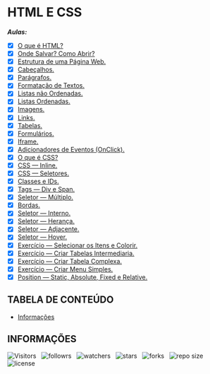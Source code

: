 <!-- TITLE -->
# HTML E CSS

***Aulas:***

- [x] [O que é HTML?](https://github.com/Devsgeeknerd/o-que-e-html)
- [x] [Onde Salvar? Como Abrir?](https://github.com/Devsgeeknerd/onde-salvar-como-abrir)
- [x] [Estrutura de uma Página Web.](https://github.com/Devsgeeknerd/estrutura-de-uma-pagina-web)
- [x] [Cabeçalhos.](https://github.com/Devsgeeknerd/cabecalho)
- [x] [Parágrafos.](https://github.com/Devsgeeknerd/paragrafos)
- [x] [Formatação de Textos.](https://github.com/Devsgeeknerd/formatacao-de-textos)
- [x] [Listas não Ordenadas.](https://github.com/Devsgeeknerd/lis-nao-ord-zp)
- [x] [Listas Ordenadas.](https://github.com/Devsgeeknerd/lis-ord-zp)
- [x] [Imagens.](https://github.com/Devsgeeknerd/img-zp)
- [x] [Links.](https://github.com/Devsgeeknerd/links-zp)
- [x] [Tabelas.](https://github.com/Devsgeeknerd/tabelas-zp)
- [x] [Formulários.](https://github.com/Devsgeeknerd/formulario-zp)
- [x] [Iframe.](https://github.com/Devsgeeknerd/iframe-zp)
- [x] [Adicionadores de Eventos (OnClick).](https://github.com/Devsgeeknerd/adc-eve-zp)
- [x] [O que é CSS?](https://github.com/Devsgeeknerd/o-que-e-css-zp)
- [x] [CSS — Inline.](https://github.com/Devsgeeknerd/css-inline-zp)
- [x] [CSS — Seletores.](https://github.com/Devsgeeknerd/css-seletores-zp)
- [x] [Classes e IDs.](https://github.com/Devsgeeknerd/classes-e-ids-zp)
- [x] [Tags — Div e Span.](https://github.com/Devsgeeknerd/tags-div-span-zp)
- [x] [Seletor — Múltiplo.](https://github.com/Devsgeeknerd/seletor-multiplo-zp)
- [x] [Bordas.](https://github.com/Devsgeeknerd/bordas-zp)
- [x] [Seletor — Interno.](https://github.com/Devsgeeknerd/seletor-interno-zp)
- [x] [Seletor — Herança.](https://github.com/Devsgeeknerd/sel-her)
- [x] [Seletor — Adjacente.](https://github.com/Devsgeeknerd/sel-adj)
- [x] [Seletor — Hover.](https://github.com/Devsgeeknerd/sel-hov)
- [x] [Exercício — Selecionar os Itens e Colorir.](https://github.com/Devsgeeknerd/exe-sel-ite-col)
- [x] [Exercício — Criar Tabelas Intermediaria.](https://github.com/Devsgeeknerd/exe-cri-tab-int)
- [x] [Exercício — Criar Tabela Complexa.](https://github.com/Devsgeeknerd/exe-cri-tab-com)
- [x] [Exercício — Criar Menu Simples.](https://github.com/Devsgeeknerd/exe-cri-men-sim)
- [x] [Position — Static, Absolute, Fixed e Relative.](https://github.com/Devsgeeknerd/pos-sta-abs-fix-rel)
<!-- - [ ] Display — None, Inline, Block e Inline-block. -->
<!-- - [ ] Exercício — Criar um Rodapé Fixo. -->
<!-- - [ ] Criando um Menu do Jeito Certo. -->
<!-- - [ ] Exercício — Criar um Menu com DropDown. -->
<!-- - [ ] Formatação de Texto. -->
<!-- - [ ] Box Model. -->
<!-- - [ ] Elementos Flutuantes. -->
<!-- - [ ] Elementos Inline, Block e Inline-block. -->
<!-- - [ ] Formatando Links. -->
<!-- - [ ] Photoshop — Introdução. -->
<!-- - [ ] Photoshop — Criando Documento. -->
<!-- - [ ] Photoshop — Cortando Layout. -->
<!-- - [ ] Photoshop — Salvando Imagens. -->
<!-- - [ ] Photoshop — Transformando Imagem em HTML (Parte 1). -->
<!-- - [ ] Photoshop — Transformando Imagem em HTML (Parte 2). -->

<!-- TABLE OF CONTENTS -->
## TABELA DE CONTEÚDO

<!-- - [Vista por cima](#vista-por-cima) -->
<!--  - [Foto da tela](#foto-da-tela) -->
<!--  - [Links](#links) -->
<!-- - [Meu processo](#meu-processo) -->
<!--  - [Contruido com](#construido-com) -->
<!--  - [O que aprendi](#o-que-aprendi) -->
<!--  - [Desenvolvimento contínuo](#desenvolvimento-contínuo) -->
<!--  - [Recusos úteis](#recursos-úteis) -->
<!-- - [Autor](#autor) -->
<!-- - [Agradecimentos](#agradecimentos) -->
- [Informações](#informações)

<!-- OVERVIEW -->
<!-- ## VISTA POR CIMA -->

<!-- SCREENSHOT -->
<!-- ### FOTO DA TELA -->

<!-- LINKS -->
<!-- ### LINKS -->

<!-- MY PROCESS -->
<!-- ## MEU PROCESSO -->

<!-- BUILT WITH -->
<!-- ### CONSTRUIDO COM -->

<!-- WHAT I LEARNED -->
<!-- ### O QUE APRENDI -->

<!-- CONTINUED DEVELOPMENT -->
<!-- ### DESENVOLVIMENTO CONTÍNUO -->

<!-- USEFUL RESOURCES -->
<!-- ### RECURSOS ÚTEIS -->

<!-- AUTHOR -->
<!-- ## AUTOR -->

<!-- ACKNOWLEDGMENTS -->
<!-- ## AGRADECIMENTOS -->

<!-- INFORMATION -->
## INFORMAÇÕES

![Visitors](https://api.visitorbadge.io/api/visitors?path=Devsgeeknerd%2F&html-e-css-front-end-zplabel=Visitantes&labelColor=%23f9e64f&countColor=%23008000&style=plastic "Total de Visitas")
&nbsp;
![followrs](https://img.shields.io/github/followers/Devsgeeknerd?style=plastic&label=SEGUIDORES&labelColor=f9e64f "Total de Seguidores")
&nbsp;
![watchers](https://img.shields.io/github/watchers/Devsgeeknerd/html-e-css-front-end-zp?style=plastic&label=OBSERVADORES&labelColor=f9e64f "Total de Observadores")
&nbsp;
![stars](https://img.shields.io/github/stars/Devsgeeknerd/html-e-css-front-end-zp?style=plastic&label=ESTRELAS&labelColor=f9e64f "Total de Estrelas Recebidas")
&nbsp;
![forks](https://img.shields.io/github/forks/Devsgeeknerd/html-e-css-front-end-zp?style=plastic&label=BIFURCAÇÕES&labelColor=f9e64f "Total de Bifurcações")
&nbsp;
![repo size](https://img.shields.io/github/repo-size/Devsgeeknerd/html-e-css-front-end-zp?style=plastic&label=TAMANHO&labelColor=f9e64f "Tamanho do Repositório")
&nbsp;
![license](https://img.shields.io/github/license/Devsgeeknerd/html-e-css-front-end-zp?style=plastic&label=LICENÇA&labelColor=f9e64f "Licença do Repositório")

